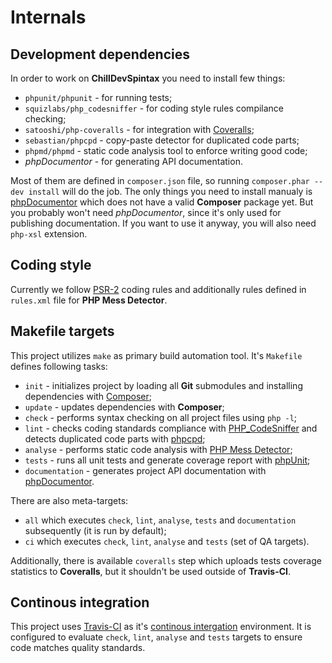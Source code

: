 <!---
# This file is part of the ChillDev Spintax library.
#
# @author Rafał Wrzeszcz <rafal.wrzeszcz@wrzasq.pl>
# @copyright 2014 © by Rafał Wrzeszcz - Wrzasq.pl.
# @version 0.0.1
# @since 0.0.1
# @package ChillDev\Spintax
-->

# Internals

## Development dependencies

In order to work on **ChillDevSpintax** you need to install few things:

-   `phpunit/phpunit` - for running tests;
-   `squizlabs/php_codesniffer` - for coding style rules compilance checking;
-   `satooshi/php-coveralls` - for integration with [Coveralls](http://coveralls.io/);
-   `sebastian/phpcpd` - copy-paste detector for duplicated code parts;
-   `phpmd/phpmd` - static code analysis tool to enforce writing good code;
-   *phpDocumentor* - for generating API documentation.

Most of them are defined in `composer.json` file, so running `composer.phar --dev install` will do the job. The only things you need to install manualy is [phpDocumentor](http://www.phpdoc.org/) which does not have a valid **Composer** package yet. But you probably won't need *phpDocumentor*, since it's only used for publishing documentation. If you want to use it anyway, you will also need `php-xsl` extension.

## Coding style

Currently we follow [PSR-2](https://github.com/php-fig/fig-standards/blob/master/accepted/PSR-2-coding-style-guide.md) coding rules and additionally rules defined in `rules.xml` file for **PHP Mess Detector**.

## Makefile targets

This project utilizes `make` as primary build automation tool. It's `Makefile` defines following tasks:

-   `init` - initializes project by loading all **Git** submodules and installing dependencies with [Composer](http://getcomposer.org/);
-   `update` - updates dependencies with **Composer**;
-   `check` - performs syntax checking on all project files using `php -l`;
-   `lint` - checks coding standards compliance with [PHP_CodeSniffer](https://github.com/squizlabs/PHP_CodeSniffer) and detects duplicated code parts with [phpcpd](https://github.com/sebastianbergmann/phpcpd);
-   `analyse` - performs static code analysis with [PHP Mess Detector](http://phpmd.org/);
-   `tests` - runs all unit tests and generate coverage report with [phpUnit](http://www.phpunit.de/manual/current/en/index.html);
-   `documentation` - generates project API documentation with [phpDocumentor](http://www.phpdoc.org/).

There are also meta-targets:

-   `all` which executes `check`, `lint`, `analyse`, `tests` and `documentation` subsequently (it is run by default);
-   `ci` which executes `check`, `lint`, `analyse` and `tests` (set of QA targets).

Additionally, there is available `coveralls` step which uploads tests coverage statistics to **Coveralls**, but it shouldn't be used outside of **Travis-CI**.

## Continous integration

This project uses [Travis-CI](https://travis-ci.org/) as it's [continous intergation](https://travis-ci.org/chilloutdevelopment/ChillDevSpintax) environment. It is configured to evaluate `check`, `lint`, `analyse` and `tests` targets to ensure code matches quality standards.
